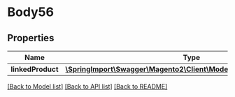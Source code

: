 # Body56

## Properties
Name | Type | Description | Notes
------------ | ------------- | ------------- | -------------
**linkedProduct** | [**\SpringImport\Swagger\Magento2\Client\Model\BundleDataLinkInterface**](BundleDataLinkInterface.md) |  | 

[[Back to Model list]](../README.md#documentation-for-models) [[Back to API list]](../README.md#documentation-for-api-endpoints) [[Back to README]](../README.md)


